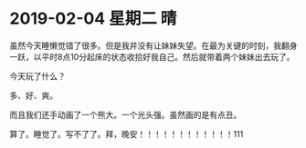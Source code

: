 # **2019-02-04 星期二 晴**

虽然今天睡懒觉错了很多。但是我并没有让妹妹失望。在最为关键的时刻，我翻身一跃，以平时8点10分起床的状态收拾好我自己。然后就带着两个妹妹出去玩了。

今天玩了什么？

多、好、爽。

而且我们还手动画了一个熊大。一个光头强。虽然画的是有点丑。

算了。睡觉了。写不了了。拜，晚安！！！！！！！！！！！！111